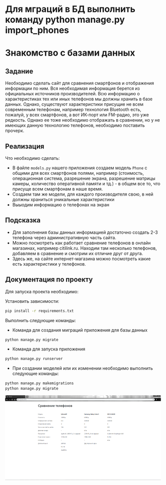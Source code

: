 # Для мграций в БД выполнить команду python manage.py import_phones


# Знакомство с базами данных

## Задание

Необходимо сделать сайт для сравнения смартфонов и отображения информации по ним. 
Вся необходимая информация берется из официальных источников производителей.
Всю информацию о характеристиках тех или иных телефонов мы должны хранить в базе данных.
Однако, существуют характеристики присущие не всем современным телефонам, например технология Bluetooth есть, пожалуй, у всех смартфонов, 
а вот ИК-порт или FM-радио, это уже редкость. Однако ее тоже необходимо отображать в сравнении, но у не имеющих данную технологию телефонов,
необходимо поставить прочерк.

## Реализация

Что необходимо сделать:
* В файле `models.py` нашего приложения создаем модель `Phone` с общими для всех смартфонов полями, например 
(стоимость, операционная система, разрешение экрана, разрешение матрицы камеры, количество оперативной памяти и тд.) - 
в общем все то, что присуще всем смартфонам в наше время.
* Создаем там же модели, для каждого производителя свою, в ней должны храниться уникальные характеристики
* Выыодим информацию о телефонах на экран

## Подсказка

* Для заполнения базы данных информацией достаточно создать 2-3 телефона через административную часть сайта.
* Можно посмотреть как работает сравнение телефонов в онлайн магазинах, например citilink.ru. Находим там несколько телефонов,
добавляем в сравнение и смотрим их отличие друг от друга.
* Здесь же, на сайте интернет-магазина можно посмотреть какие есть характеристики у телефонов.

## Документация по проекту

Для запуска проекта необходимо:

Установить зависимости:
```bash
pip install -r requirements.txt
```

Выполнить следующие команды:

* Команда для создания миграций приложения для базы данных
```bash
python manage.py migrate
```

* Команда для запуска приложения
```bash
python manage.py runserver
```

* При создании моделей или их изменении необходимо выполнить следующие команды:
```bash
python manage.py makemigrations
python manage.py migrate
```

![Пример страницы](res/catalog.png)
